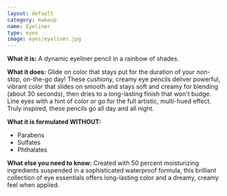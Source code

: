 ```yaml
---
layout: default
category: makeup
name: Eyeliner
type: eyes
image: eyes/eyeliner.jpg
---
```


**What it is:**
A dynamic eyeliner pencil in a rainbow of shades.

**What it does:**
Glide on color that stays put for the duration of your non-stop, on-the-go day! These cushiony, creamy eye pencils deliver powerful, vibrant color that slides on smooth and stays soft and creamy for blending (about 30 seconds), then dries to a long-lasting finish that won't budge. Line eyes with a hint of color or go for the full artistic, multi-hued effect. Truly inspired, these pencils go all day and all night. 

**What it is formulated WITHOUT:**
- Parabens
- Sulfates 
- Phthalates 

**What else you need to know:**
Created with 50 percent moisturizing ingredients suspended in a sophisticated waterproof formula, this brilliant collection of eye essentials offers long-lasting color and a dreamy, creamy feel when applied.

